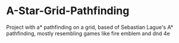 # A-Star-Grid-Pathfinding
Project with a* pathfinding on a grid, based of Sebastian Lague's A* pathfinding, mostly resembling games like fire emblem and dnd 4e
